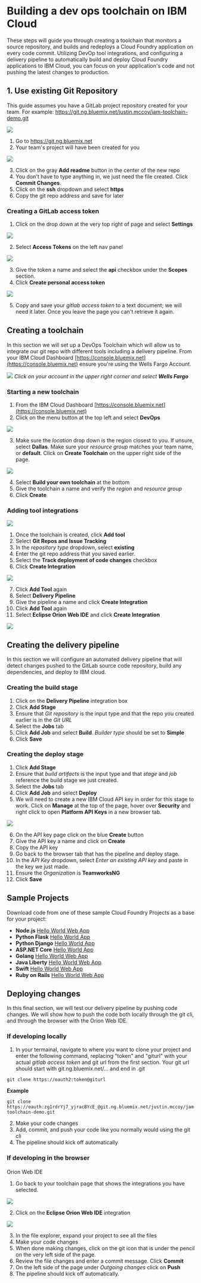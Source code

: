 # Building a dev ops toolchain on IBM Cloud

These steps will guide you through creating a toolchain that monitors a source repository, and builds and redeploys a Cloud Foundry application on every code commit. Utilizing DevOp tool integrations, and configuring a delivery pipeline to automatically build and deploy Cloud Foundry applications to IBM Cloud, you can focus on your application's code and not pushing the latest changes to production.



## 1. Use existing Git Repository
This guide assumes you have a GitLab project repository created for your team. For example: https://git.ng.bluemix.net/justin.mccoy/jam-toolchain-demo.git

![](docs/images/gitlab_overview.png)

1. Go to https://git.ng.bluemix.net
2. Your team's project will have been created for you

![](docs/images/gitlab_project_view.png)

3. Click on the gray **Add readme** button in the center of the new repo
4. You don't have to type anything in, we just need the file created. Click **Commit Changes**.
5. Click on the **ssh** dropdown and select **https**
6. Copy the git repo address and save for later

### Creating a GitLab access token 
1. Click on the drop down at the very top right of page and select **Settings**

![](docs/images/gitlab_settings.png)

2. Select **Access Tokens** on the left nav panel

![](docs/images/gitlab_select_accesstoken.png)

3. Give the token a name and select the **api** checkbox under the **Scopes** section.
4. Click **Create personal access token**

![](docs/images/gitlab_create_accesstoken.png)

5. Copy and save your *gitlab access token* to a text document; we will need it later. Once you leave the page you can't retrieve it again.

## Creating a toolchain

In this section we will set up a DevOps Toolchain which will allow us to integrate our git repo with different tools including a delivery pipeline. From your IBM Cloud Dashboard [https://console.bluemix.net](https://console.bluemix.net) ensure you're using the Wells Fargo Account.

![](docs/images/set_account.png)
_Click on your account in the upper right corner and select **Wells Fargo**_

### Starting a new toolchain

1. From the IBM Cloud Dashboard [https://console.bluemix.net](https://console.bluemix.net)
2. Click on the menu button at the top left and select **DevOps**

![](docs/images/devops.png)

3. Make sure the *location* drop down is the region closest to you. If unsure, select **Dallas**. Make sure your *resource group* matches your team name, or **default**. Click on **Create Toolchain** on the upper right side of the page.

![](docs/images/toolchain_overview.png)

4. Select **Build your own toolchain** at the bottom
5. Give the toolchain a name and verify the *region* and *resource group*
6. Click **Create**

### Adding tool integrations

![](docs/images/toolchain_integrations.png)

1. Once the toolchain is created, click **Add tool**
2. Select **Git Repos and Issue Tracking**
3. In the *repository type* dropdown, select **existing**
4. Enter the git repo address that you saved earlier.
5. Select the **Track deployment of code changes** checkbox
6. Click **Create Integration**

![](docs/images/create_integration.png)

7. Click **Add Tool** again
8. Select **Delivery Pipeline**
9. Give the pipeline a name and click **Create Integration**
10. Click **Add Tool** again
11. Select **Eclipse Orion Web IDE** and click **Create Integration**

![](docs/images/toolchain_setup.png)

## Creating the delivery pipeline

In this section we will configure an automated delivery pipeline that will detect changes pushed to the GitLab source code repository, build any dependencies, and deploy to IBM cloud.

### Creating the build stage

1. Click on the **Delivery Pipeline** integration box
2. Click **Add Stage**
3. Ensure that *Git repository* is the input type and that the repo you created earlier is in the *Git URL*
4. Select the **Jobs** tab
5. Click **Add Job** and select **Build**.  *Builder type* should be set to **Simple**
6. Click **Save**

### Creating the deploy stage

1. Click **Add Stage**
2. Ensure that *build artifacts* is the input type and that *stage* and *job* reference the build stage we just created.
3. Select the **Jobs** tab
4. Click **Add Job** and select **Deploy**
5. We will need to create a new IBM Cloud API key in order for this stage to work. Click on **Manage** at the top of the page, hover over **Security** and right click to open **Platform API Keys** in a new browser tab.

![](docs/images/manage_api_key.png)

6. On the API key page click on the blue **Create** button
7. Give the API key a name and click on **Create**
8. Copy the API key
9. Go back to the browser tab that has the pipeline and deploy stage.
10. In the *API Key* dropdown, select *Enter an existing API key* and paste in the key we just made.
11. Ensure the *Organization* is **TeamworksNG**
12. Click **Save**

## Sample Projects
Download code from one of these sample Cloud Foundry Projects as a base for your project:

* **Node.js** [Hello World Web App](https://github.com/IBM-Cloud/node-helloworld)
* **Python Flask** [Hello World App]()
* **Python Django** [Hello World App]()
* **ASP.NET Core** [Hello World App](https://github.com/IBM-Cloud/aspnet-core-helloworld)
* **Golang** [Hello World Web App](https://github.com/IBM-Cloud/go-hello-world)
* **Java Liberty** [Hello World Web App](https://github.com/IBM-Cloud/java-helloworld)
* **Swift** [Hello World Web App](https://github.com/IBM-Cloud/swift-helloworld)
* **Ruby on Rails** [Hello World Web App](https://github.com/IBM-Cloud/ruby-rails-helloworld)

## Deploying changes

In this final section, we will test our delivery pipeline by pushing code changes. We will show how to push the code both locally through the git cli, and through the browser with the Orion Web IDE. 

### If developing locally

1. In your termainal, navigate to where you want to clone your project and enter the following command, replacing "token" and "giturl" with your actual *gitlab access token* and git url from the first section. Your git url should start with git.ng.bluemix.net/... and end in .git

```
git clone https://oauth2:token@giturl
```

**Example**
```
git clone https://oauth:zg1rdrYj7_yjracBYcE_@git.ng.bluemix.net/justin.mccoy/jam-toolchain-demo.git
```

2. Make your code changes
3. Add, commit, and push your code like you normally would using the git cli
4. The pipeline should kick off automatically

### If developing in the browser
####
Orion Web IDE 
1. Go back to your toolchain page that shows the integrations you have selected.

![](docs/images/toolchain.png)

2. Click on the **Eclipse Orion Web IDE** integration

![](docs/images/orion.png)

3. In the file explorer, expand your project to see all the files
4. Make your code changes
5. When done making changes, click on the git icon that is under the pencil on the very left side of the page.
6. Review the file changes and enter a commit message. Click **Commit**
7. On the left side of the page under *Outgoing changes* click on **Push**
8. The pipeline should kick off automatically.
